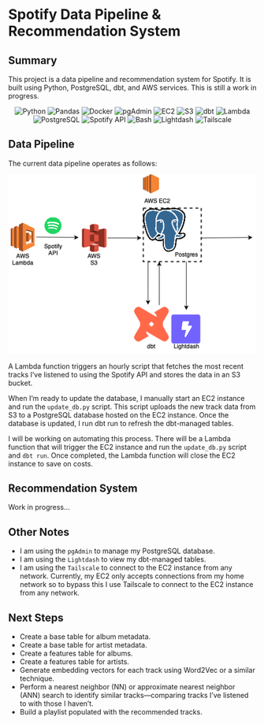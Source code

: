 # Spotify Data Pipeline & Recommendation System

## Summary

This project is a data pipeline and recommendation system for Spotify. It is built using Python, PostgreSQL, dbt, and AWS services.  This is still a work in progress.

<p align="center">
    <img src="https://img.shields.io/badge/python-3670A0?style=for-the-badge&logo=python&logoColor=ffdd54" alt="Python">
    <img src="https://img.shields.io/badge/pandas-%23150458.svg?style=for-the-badge&logo=pandas&logoColor=white" alt="Pandas">
    <img src="https://img.shields.io/badge/docker-%230db7ed.svg?style=for-the-badge&logo=docker&logoColor=white" alt="Docker">
    <img src="https://img.shields.io/badge/pgAdmin-316192?style=for-the-badge&logo=postgresql&logoColor=white" alt="pgAdmin">
    <img src="https://img.shields.io/badge/AWS%20EC2-FF9900?style=for-the-badge&logo=amazonaws&logoColor=white" alt="EC2">
    <img src="https://img.shields.io/badge/AWS%20S3-569A31?style=for-the-badge&logo=amazonaws&logoColor=white" alt="S3">
    <img src="https://img.shields.io/badge/dbt-F14336?style=for-the-badge&logo=dbt&logoColor=white" alt="dbt">
    <img src="https://img.shields.io/badge/AWS%20Lambda-F90?style=for-the-badge&logo=aws-lambda&logoColor=white" alt="Lambda">
    <img src="https://img.shields.io/badge/PostgreSQL-336791?style=for-the-badge&logo=postgresql&logoColor=white" alt="PostgreSQL">
    <img src="https://img.shields.io/badge/Spotify%20API-1DB954?style=for-the-badge&logo=spotify&logoColor=white" alt="Spotify API">
    <img src="https://img.shields.io/badge/Bash-121011?style=for-the-badge&logo=gnu-bash&logoColor=white" alt="Bash">
    <img src="https://img.shields.io/badge/Lightdash-1A73E8?style=for-the-badge&logoColor=white" alt="Lightdash">
    <img src="https://img.shields.io/badge/Tailscale-0046FF?style=for-the-badge&logo=tailscale&logoColor=white" alt="Tailscale">
</p>


## Data Pipeline

The current data pipeline operates as follows:

![Data Pipeline](images/spotify_recommendations_pipeline.png)

A Lambda function triggers an hourly script that fetches the most recent tracks I’ve listened to using the Spotify API and stores the data in an S3 bucket.

When I’m ready to update the database, I manually start an EC2 instance and run the `update_db.py` script. This script uploads the new track data from S3 to a PostgreSQL database hosted on the EC2 instance. Once the database is updated, I run dbt run to refresh the dbt-managed tables.

I will be working on automating this process. There will be a Lambda function that will trigger the EC2 instance and run the `update_db.py` script and `dbt run`. Once completed, the Lambda function will close the EC2 instance to save on costs.

## Recommendation System

Work in progress…

## Other Notes

- I am using the `pgAdmin` to manage my PostgreSQL database.
- I am using the `Lightdash` to view my dbt-managed tables.
- I am using the `Tailscale` to connect to the EC2 instance from any network. Currently, my EC2 only accepts connections from my home network so to bypass this I use Tailscale to connect to the EC2 instance from any network.

## Next Steps
- Create a base table for album metadata.
- Create a base table for artist metadata.
- Create a features table for albums.
- Create a features table for artists.
- Generate embedding vectors for each track using Word2Vec or a similar technique.
- Perform a nearest neighbor (NN) or approximate nearest neighbor (ANN) search to identify similar tracks—comparing tracks I’ve listened to with those I haven’t.
- Build a playlist populated with the recommended tracks.


